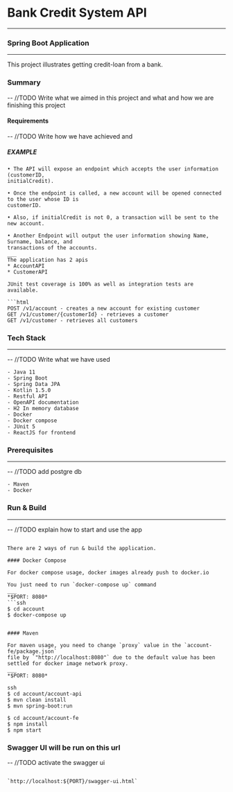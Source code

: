 # Bank Credit System API
___
### Spring Boot Application

---
This project illustrates getting credit-loan from a bank.

### Summary
-- //TODO Write what we aimed in this project and what and how we are finishing this
 project  

#### Requirements
-- //TODO Write how we have achieved and  
##### EXAMPLE
```
• The API will expose an endpoint which accepts the user information (customerID,
initialCredit).

• Once the endpoint is called, a new account will be opened connected to the user whose ID is
customerID.

• Also, if initialCredit is not 0, a transaction will be sent to the new account.

• Another Endpoint will output the user information showing Name, Surname, balance, and
transactions of the accounts.
___
The application has 2 apis
* AccountAPI
* CustomerAPI

JUnit test coverage is 100% as well as integration tests are available.

```html
POST /v1/account - creates a new account for existing customer
GET /v1/customer/{customerId} - retrieves a customer
GET /v1/customer - retrieves all customers
```

### Tech Stack
---

-- //TODO Write what we have used 
```
- Java 11
- Spring Boot
- Spring Data JPA
- Kotlin 1.5.0
- Restful API
- OpenAPI documentation
- H2 In memory database  
- Docker
- Docker compose
- JUnit 5
- ReactJS for frontend
```

### Prerequisites
---
-- //TODO add postgre db
```
- Maven
- Docker
```

### Run & Build
---

-- //TODO explain how to start and use the app

```

There are 2 ways of run & build the application.

#### Docker Compose

For docker compose usage, docker images already push to docker.io

You just need to run `docker-compose up` command
___
*$PORT: 8080*
```ssh
$ cd account
$ docker-compose up


#### Maven

For maven usage, you need to change `proxy` value in the `account-fe/package.json` 
file by `"http://localhost:8080"` due to the default value has been settled for docker image network proxy.
___
*$PORT: 8080*

ssh
$ cd account/account-api
$ mvn clean install
$ mvn spring-boot:run

$ cd account/account-fe
$ npm install
$ npm start
```

### Swagger UI will be run on this url

-- //TODO activate the swagger ui 
```

`http://localhost:${PORT}/swagger-ui.html`

```
